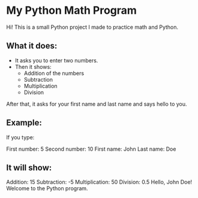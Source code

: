 # My Python Math Program

Hi! This is a small Python project I made to practice math and Python.

## What it does:

- It asks you to enter two numbers.
- Then it shows:
  - Addition of the numbers
  - Subtraction
  - Multiplication
  - Division

After that, it asks for your first name and last name and says hello to you.

## Example:

If you type:

First number: 5
Second number: 10
First name: John
Last name: Doe

## It will show:

Addition: 15
Subtraction: -5
Multiplication: 50
Division: 0.5
Hello, John Doe! Welcome to the Python program.
